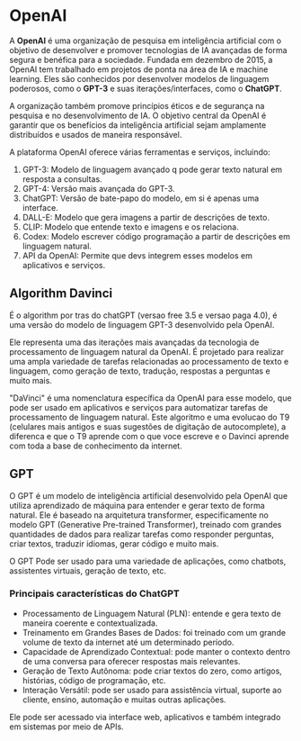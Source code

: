 # OpenAI

A **OpenAI** é uma organização de pesquisa em inteligência artificial com o objetivo de desenvolver e promover tecnologias de IA avançadas de forma segura e benéfica para a sociedade. Fundada em dezembro de 2015, a OpenAI tem trabalhado em projetos de ponta na área de IA e machine learning. Eles são conhecidos por desenvolver modelos de linguagem poderosos, como o **GPT-3** e suas iterações/interfaces, como o **ChatGPT**.

A organização também promove princípios éticos e de segurança na pesquisa e no desenvolvimento de IA. O objetivo central da OpenAI é garantir que os benefícios da inteligência artificial sejam amplamente distribuídos e usados de maneira responsável.

A plataforma OpenAI oferece várias ferramentas e serviços, incluindo:

1. GPT-3: Modelo de linguagem avançado q pode gerar texto natural em resposta a consultas.
2. GPT-4: Versão mais avançada do GPT-3.
3. ChatGPT: Versão de bate-papo do modelo, em si é apenas uma interface.
4. DALL-E: Modelo que gera imagens a partir de descrições de texto.
5. CLIP: Modelo que entende texto e imagens e os relaciona.
6. Codex: Modelo escrever código programação a partir de descrições em linguagem natural.
7. API da OpenAI: Permite que devs integrem esses modelos em aplicativos e serviços.

## Algorithm Davinci

É o algorithm por tras do chatGPT (versao free 3.5 e versao paga 4.0), é uma versão do modelo de linguagem GPT-3 desenvolvido pela OpenAI.

Ele representa uma das iterações mais avançadas da tecnologia de processamento de linguagem natural da OpenAI.
É projetado para realizar uma ampla variedade de tarefas relacionadas ao processamento de texto e linguagem, como geração de texto, tradução, respostas a perguntas e muito mais.  

"DaVinci" é uma nomenclatura específica da OpenAI para esse modelo, que pode ser usado em aplicativos e serviços para automatizar tarefas de processamento de linguagem natural. Este algoritmo e uma evolucao do T9 (celulares mais antigos e suas sugestões de digitação de autocomplete), a diferenca e que o T9 aprende com o que voce escreve e o Davinci aprende com toda a base de conhecimento da  internet.

## GPT

O GPT é um modelo de inteligência artificial desenvolvido pela OpenAI que utiliza aprendizado de máquina para entender e gerar texto de forma natural. Ele é baseado na arquitetura transformer, especificamente no modelo GPT (Generative Pre-trained Transformer), treinado com grandes quantidades de dados para realizar tarefas como responder perguntas, criar textos, traduzir idiomas, gerar código e muito mais.

O GPT Pode ser usado para uma variedade de aplicações, como chatbots, assistentes virtuais, geração de texto, etc.

### Principais características do ChatGPT

- Processamento de Linguagem Natural (PLN): entende e gera texto de maneira coerente e contextualizada.
- Treinamento em Grandes Bases de Dados: foi treinado com um grande volume de texto da internet até um determinado período.
- Capacidade de Aprendizado Contextual: pode manter o contexto dentro de uma conversa para oferecer respostas mais relevantes.
- Geração de Texto Autônoma: pode criar textos do zero, como artigos, histórias, código de programação, etc.
- Interação Versátil: pode ser usado para assistência virtual, suporte ao cliente, ensino, automação e muitas outras aplicações.

Ele pode ser acessado via interface web, aplicativos e também integrado em sistemas por meio de APIs.
